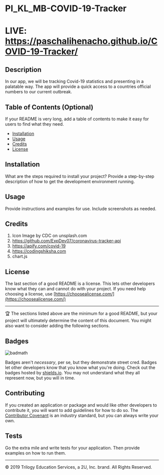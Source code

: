 # PI_KL_MB-COVID-19-Tracker
# LIVE: https://paschalihenacho.github.io/COVID-19-Tracker/
## Description

In our app, we will be tracking Covid-19 statistics and presenting in a palatable way.  The app will provide a quick access to a countries official numbers to our current outbreak.

## Table of Contents (Optional)

If your README is very long, add a table of contents to make it easy for users to find what they need.

-   [Installation](#installation)
-   [Usage](#usage)
-   [Credits](#credits)
-   [License](#license)

## Installation

What are the steps required to install your project? Provide a step-by-step description of how to get the development environment running.

## Usage

Provide instructions and examples for use. Include screenshots as needed.

## Credits

1. Icon Image by CDC on unsplash.com
2. https://github.com/ExpDev07/coronavirus-tracker-api
3.  https://apify.com/covid-19 
4. https://codingshiksha.com
5. chart.js


## License

The last section of a good README is a license. This lets other developers know what they can and cannot do with your project. If you need help choosing a license, use [https://choosealicense.com/](https://choosealicense.com/)

---

🏆 The sections listed above are the minimum for a good README, but your project will ultimately determine the content of this document. You might also want to consider adding the following sections.

## Badges

![badmath](https://img.shields.io/github/languages/top/nielsenjared/badmath)

Badges aren't _necessary_, per se, but they demonstrate street cred. Badges let other developers know that you know what you're doing. Check out the badges hosted by [shields.io](https://shields.io/). You may not understand what they all represent now, but you will in time.

## Contributing

If you created an application or package and would like other developers to contribute it, you will want to add guidelines for how to do so. The [Contributor Covenant](https://www.contributor-covenant.org/) is an industry standard, but you can always write your own.

## Tests

Go the extra mile and write tests for your application. Then provide examples on how to run them.

---

© 2019 Trilogy Education Services, a 2U, Inc. brand. All Rights Reserved.
